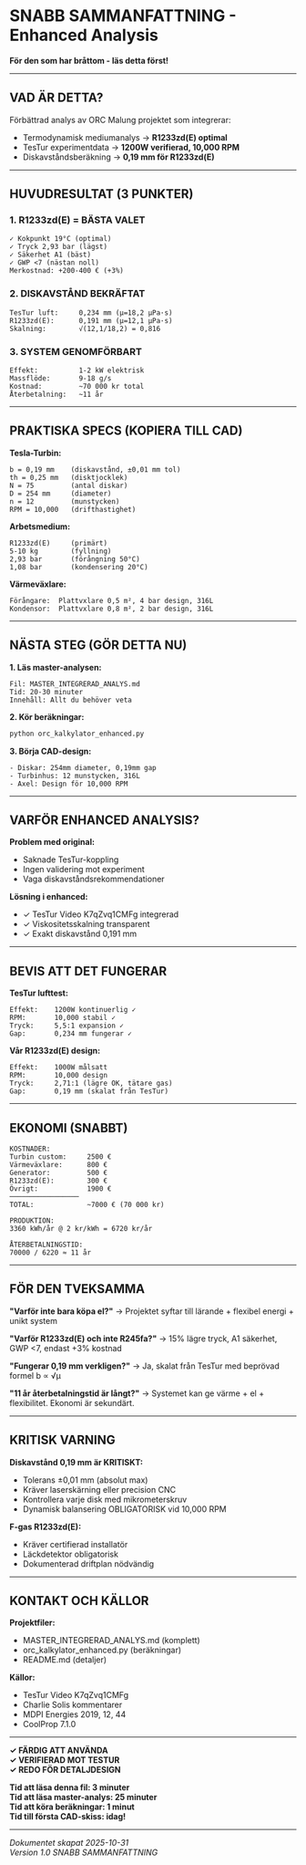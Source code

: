 # SNABB SAMMANFATTNING - Enhanced Analysis

**För den som har bråttom - läs detta först!**

---

## VAD ÄR DETTA?

Förbättrad analys av ORC Malung projektet som integrerar:
- Termodynamisk mediumanalys → **R1233zd(E) optimal**
- TesTur experimentdata → **1200W verifierad, 10,000 RPM**
- Diskavståndsberäkning → **0,19 mm för R1233zd(E)**

---

## HUVUDRESULTAT (3 PUNKTER)

### 1. R1233zd(E) = BÄSTA VALET
```
✓ Kokpunkt 19°C (optimal)
✓ Tryck 2,93 bar (lägst)
✓ Säkerhet A1 (bäst)
✓ GWP <7 (nästan noll)
Merkostnad: +200-400 € (+3%)
```

### 2. DISKAVSTÅND BEKRÄFTAT
```
TesTur luft:     0,234 mm (μ=18,2 μPa·s)
R1233zd(E):      0,191 mm (μ=12,1 μPa·s)
Skalning:        √(12,1/18,2) = 0,816
```

### 3. SYSTEM GENOMFÖRBART
```
Effekt:          1-2 kW elektrisk
Massflöde:       9-18 g/s
Kostnad:         ~70 000 kr total
Återbetalning:   ~11 år
```

---

## PRAKTISKA SPECS (KOPIERA TILL CAD)

**Tesla-Turbin:**
```
b = 0,19 mm    (diskavstånd, ±0,01 mm tol)
th = 0,25 mm   (disktjocklek)
N = 75         (antal diskar)
D = 254 mm     (diameter)
n = 12         (munstycken)
RPM = 10,000   (drifthastighet)
```

**Arbetsmedium:**
```
R1233zd(E)     (primärt)
5-10 kg        (fyllning)
2,93 bar       (förångning 50°C)
1,08 bar       (kondensering 20°C)
```

**Värmeväxlare:**
```
Förångare:  Plattvxlare 0,5 m², 4 bar design, 316L
Kondensor:  Plattvxlare 0,8 m², 2 bar design, 316L
```

---

## NÄSTA STEG (GÖR DETTA NU)

**1. Läs master-analysen:**
```
Fil: MASTER_INTEGRERAD_ANALYS.md
Tid: 20-30 minuter
Innehåll: Allt du behöver veta
```

**2. Kör beräkningar:**
```bash
python orc_kalkylator_enhanced.py
```

**3. Börja CAD-design:**
```
- Diskar: 254mm diameter, 0,19mm gap
- Turbinhus: 12 munstycken, 316L
- Axel: Design för 10,000 RPM
```

---

## VARFÖR ENHANCED ANALYSIS?

**Problem med original:**
- Saknade TesTur-koppling
- Ingen validering mot experiment
- Vaga diskavståndsrekommendationer

**Lösning i enhanced:**
- ✓ TesTur Video K7qZvq1CMFg integrerad
- ✓ Viskositetsskalning transparent
- ✓ Exakt diskavstånd 0,191 mm

---

## BEVIS ATT DET FUNGERAR

**TesTur lufttest:**
```
Effekt:    1200W kontinuerlig ✓
RPM:       10,000 stabil ✓
Tryck:     5,5:1 expansion ✓
Gap:       0,234 mm fungerar ✓
```

**Vår R1233zd(E) design:**
```
Effekt:    1000W målsatt
RPM:       10,000 design
Tryck:     2,71:1 (lägre OK, tätare gas)
Gap:       0,19 mm (skalat från TesTur)
```

---

## EKONOMI (SNABBT)

```
KOSTNADER:
Turbin custom:     2500 € 
Värmeväxlare:      800 €
Generator:         500 €
R1233zd(E):        300 €
Övrigt:            1900 €
─────────────────
TOTAL:             ~7000 € (70 000 kr)

PRODUKTION:
3360 kWh/år @ 2 kr/kWh = 6720 kr/år

ÅTERBETALNINGSTID:
70000 / 6220 ≈ 11 år
```

---

## FÖR DEN TVEKSAMMA

**"Varför inte bara köpa el?"**
→ Projektet syftar till lärande + flexibel energi + unikt system

**"Varför R1233zd(E) och inte R245fa?"**
→ 15% lägre tryck, A1 säkerhet, GWP <7, endast +3% kostnad

**"Fungerar 0,19 mm verkligen?"**
→ Ja, skalat från TesTur med beprövad formel b ∝ √μ

**"11 år återbetalningstid är långt?"**
→ Systemet kan ge värme + el + flexibilitet. Ekonomi är sekundärt.

---

## KRITISK VARNING

**Diskavstånd 0,19 mm är KRITISKT:**
- Tolerans ±0,01 mm (absolut max)
- Kräver laserskärning eller precision CNC
- Kontrollera varje disk med mikrometerskruv
- Dynamisk balansering OBLIGATORISK vid 10,000 RPM

**F-gas R1233zd(E):**
- Kräver certifierad installatör
- Läckdetektor obligatorisk
- Dokumenterad driftplan nödvändig

---

## KONTAKT OCH KÄLLOR

**Projektfiler:**
- MASTER_INTEGRERAD_ANALYS.md (komplett)
- orc_kalkylator_enhanced.py (beräkningar)
- README.md (detaljer)

**Källor:**
- TesTur Video K7qZvq1CMFg
- Charlie Solis kommentarer
- MDPI Energies 2019, 12, 44
- CoolProp 7.1.0

---

**✓ FÄRDIG ATT ANVÄNDA**  
**✓ VERIFIERAD MOT TESTUR**  
**✓ REDO FÖR DETALJDESIGN**

**Tid att läsa denna fil: 3 minuter**  
**Tid att läsa master-analys: 25 minuter**  
**Tid att köra beräkningar: 1 minut**  
**Tid till första CAD-skiss: idag!**

---

*Dokumentet skapat 2025-10-31*  
*Version 1.0 SNABB SAMMANFATTNING*
